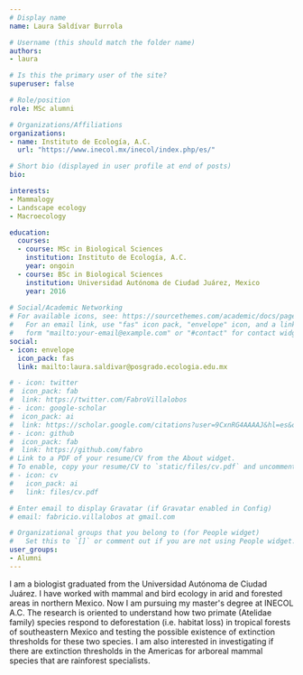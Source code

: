 ```yaml
---
# Display name
name: Laura Saldívar Burrola

# Username (this should match the folder name)
authors:
- laura

# Is this the primary user of the site?
superuser: false

# Role/position
role: MSc alumni

# Organizations/Affiliations
organizations:
- name: Instituto de Ecología, A.C. 
  url: "https://www.inecol.mx/inecol/index.php/es/"

# Short bio (displayed in user profile at end of posts)
bio: 

interests:
- Mammalogy
- Landscape ecology
- Macroecology

education:
  courses:
  - course: MSc in Biological Sciences
    institution: Instituto de Ecología, A.C.
    year: ongoin
  - course: BSc in Biological Sciences	
    institution: Universidad Autónoma de Ciudad Juárez, Mexico
    year: 2016
    
# Social/Academic Networking
# For available icons, see: https://sourcethemes.com/academic/docs/page-builder/#icons
#   For an email link, use "fas" icon pack, "envelope" icon, and a link in the
#   form "mailto:your-email@example.com" or "#contact" for contact widget.
social:
- icon: envelope
  icon_pack: fas
  link: mailto:laura.saldivar@posgrado.ecologia.edu.mx

# - icon: twitter
#  icon_pack: fab
#  link: https://twitter.com/FabroVillalobos
# - icon: google-scholar
#  icon_pack: ai
#  link: https://scholar.google.com/citations?user=9CxnRG4AAAAJ&hl=es&oi=ao
# - icon: github
#  icon_pack: fab
#  link: https://github.com/fabro
# Link to a PDF of your resume/CV from the About widget.
# To enable, copy your resume/CV to `static/files/cv.pdf` and uncomment the lines below.
# - icon: cv
#   icon_pack: ai
#   link: files/cv.pdf

# Enter email to display Gravatar (if Gravatar enabled in Config)
# email: fabricio.villalobos at gmail.com

# Organizational groups that you belong to (for People widget)
#   Set this to `[]` or comment out if you are not using People widget.
user_groups:
- Alumni
---
```


I am a biologist graduated from the Universidad Autónoma de Ciudad Juárez. I have worked with mammal and bird ecology in arid and forested areas in northern Mexico. Now I am pursuing my master's degree at INECOL A.C. The research is oriented to understand how two primate (Atelidae family) species respond to deforestation (i.e. habitat loss) in tropical forests of southeastern Mexico and testing the possible existence of extinction thresholds for these two species. I am also interested in investigating if there are extinction thresholds in the Americas for arboreal mammal species that are rainforest specialists.
